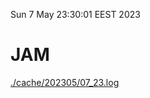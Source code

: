 Sun  7 May 23:30:01 EEST 2023
# JAM
<a href='./cache/202305/07_23.log'>./cache/202305/07_23.log</a>

